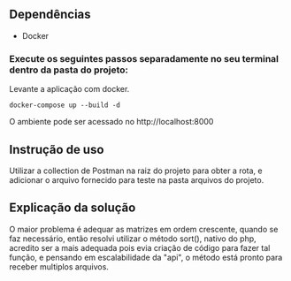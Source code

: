 ## Dependências

- Docker

### Execute os seguintes passos separadamente no seu terminal dentro da pasta do projeto:

Levante a aplicação com docker.

`docker-compose up --build -d`

O ambiente pode ser acessado no http://localhost:8000

## Instrução de uso

Utilizar a collection de Postman na raiz do projeto para obter a rota, e adicionar o arquivo fornecido para teste na pasta arquivos do projeto.

## Explicação da solução

O maior problema é adequar as matrizes em ordem crescente, quando se faz necessário, então resolvi utilizar o método sort(), nativo do php, acredito ser a mais adequada pois evia criação de código para fazer tal função, e pensando em escalabilidade da "api", o método está pronto para receber multiplos arquivos. 